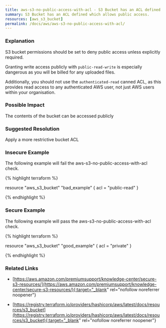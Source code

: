 ```yaml
---
title: aws-s3-no-public-access-with-acl - S3 Bucket has an ACL defined which allows public access.
summary: S3 Bucket has an ACL defined which allows public access. 
resources: [aws_s3_bucket] 
permalink: /docs/aws/aws-s3-no-public-access-with-acl/
---
```

### Explanation


S3 bucket permissions should be set to deny public access unless explicitly required.

Granting write access publicly with <code>public-read-write</code> is especially dangerous as you will be billed for any uploaded files.

Additionally, you should not use the <code>authenticated-read</code> canned ACL, as this provides read access to any authenticated AWS user, not just AWS users within your organisation.


### Possible Impact
The contents of the bucket can be accessed publicly

### Suggested Resolution
Apply a more restrictive bucket ACL


### Insecure Example

The following example will fail the aws-s3-no-public-access-with-acl check.

{% highlight terraform %}

resource "aws_s3_bucket" "bad_example" {
	acl = "public-read"
}

{% endhighlight %}



### Secure Example

The following example will pass the aws-s3-no-public-access-with-acl check.

{% highlight terraform %}

resource "aws_s3_bucket" "good_example" {
	acl = "private"
}

{% endhighlight %}



### Related Links


- [https://aws.amazon.com/premiumsupport/knowledge-center/secure-s3-resources/](https://aws.amazon.com/premiumsupport/knowledge-center/secure-s3-resources/){:target="_blank" rel="nofollow noreferrer noopener"}

- [https://registry.terraform.io/providers/hashicorp/aws/latest/docs/resources/s3_bucket](https://registry.terraform.io/providers/hashicorp/aws/latest/docs/resources/s3_bucket){:target="_blank" rel="nofollow noreferrer noopener"}


